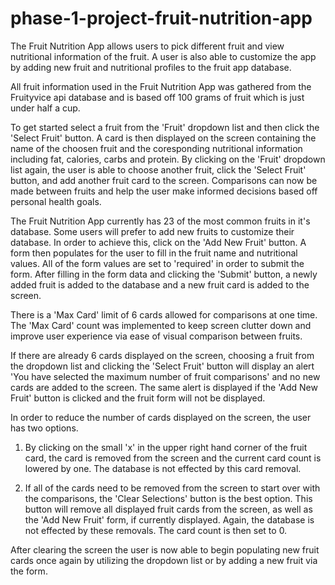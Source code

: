 # phase-1-project-fruit-nutrition-app
The Fruit Nutrition App allows users to pick different fruit and view nutritional information of the fruit.
A user is also able to customize the app by adding new fruit and nutritional profiles to the fruit app
database.

All fruit information used in the Fruit Nutrition App was gathered from the Fruityvice api database and
is based off 100 grams of fruit which is just under half a cup.


To get started select a fruit from the 'Fruit' dropdown list and then click the 'Select Fruit' button.
A card is then displayed on the screen containing the name of the choosen fruit and the coresponding
nutritional information including fat, calories, carbs and protein.  By clicking on the 'Fruit' dropdown 
list again, the user is able to choose another fruit, click the 'Select Fruit' button, and add another 
fruit card to the screen.  Comparisons can now be made between fruits and help the user make informed 
decisions based off personal health goals.  


The Fruit Nutrition App currently has 23 of the most common fruits in it's database.  Some users will 
prefer to add new fruits to customize their database.  In order to achieve this, click on the 'Add New
Fruit' button.  A form then populates for the user to fill in the fruit name and nutritional values. All
of the form values are set to 'required' in order to submit the form.  After filling in the form data and
clicking the 'Submit' button, a newly added fruit is added to the database and a new fruit card is added
to the screen.  


There is a 'Max Card' limit of 6 cards allowed for comparisons at one time.  The 'Max Card' count was 
implemented to keep screen clutter down and improve user experience via ease of visual comparison between 
fruits.  


If there are already 6 cards displayed on the screen, choosing a fruit from the dropdown list and 
clicking the 'Select Fruit' button will display an alert 'You have selected the maximum number of fruit 
comparisons' and no new cards are added to the screen.  The same alert is displayed if the 'Add New Fruit'
button is clicked and the fruit form will not be displayed. 


In order to reduce the number of cards displayed on the screen, the user has two options.  

1. By clicking on the small 'x' in the upper right hand corner of the fruit card, the card is removed from 
the screen and the current card count is lowered by one.  The database is not effected by this card removal.  

2. If all of the cards need to be removed from the screen to start over with the comparisons, the 'Clear 
Selections' button is the best option. This button will remove all displayed fruit cards from the screen, 
as well as the 'Add New Fruit' form, if currently displayed.  Again, the database is not effected by these
removals.  The card count is then set to 0.


After clearing the screen the user is now able to begin populating new fruit cards once again by utilizing 
the dropdown list or by adding a new fruit via the form.